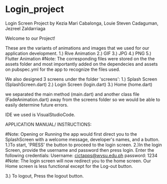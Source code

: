 # Login_project
Login Screen Project by Kezia Mari Cabalonga, Louie Steven Cadaguman, Jezreel Zaldarriaga

Welcome to our Project!

These are the variants of animations and images that we used for our application development.
1.) Rive Animation
2.) GIF
3.) JPG
4.) PNG
5.) Flutter Animation
#Note: The corresponding files were stored on the the assets folder and most importantly added on the dependecies and assets on pubspec.yml for the app to recognize the files used.

We also designed 3 screens under the folder 'screens':
1.) Splash Screen (SplashScreen.dart)
2.) Login Screen (login.dart)
3.) Home (home.dart)

we separated the main method (main.dart) and another class file (FadeAnimation.dart) away from the screens folder so we would be able to easily determine future errors.

IDE we used is VisualStudioCode.

APPLICATION MANUAL/ INSTRUCTIONS:

#Note: Opening or Running the app would first direct you to the SplashScreen with a welcome message, developer's names, and a button.
   1.)To start, 'PRESS' the button to proceed to the login screen.
   2.)In the login Screen, provide the username and password then press login.
      Enter the following credentials:
      Username: cictapps@wvsu.edu.ph
      password: 1234
#Note:  The login screen will now redirect you to the home screen.  Our Home screen is less functional except for the Log-out button.
       
   
   3.) To logout, Press the logout button.




